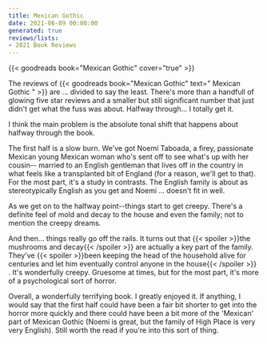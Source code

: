 ```yaml
---
title: Mexican Gothic
date: 2021-06-09 00:00:00
generated: true
reviews/lists:
- 2021 Book Reviews
---
```

{{< goodreads book="Mexican Gothic" cover="true" >}}

The reviews of {{< goodreads book="Mexican Gothic" text=" Mexican Gothic " >}} are ... divided to say the least. There's more than a handfull of glowing five star reviews and a smaller but still significant number that just didn't get what the fuss was about. Halfway through... I totally get it.  

I think the main problem is the absolute tonal shift that happens about halfway through the book.  

<!--more-->

The first half is a slow burn. We've got Noemí Taboada, a firey, passionate Mexican young Mexican woman who's sent off to see what's up with her cousin-- married to an English gentleman that lives off in the country in what feels like a transplanted bit of England (for a reason, we'll get to that). For the most part, it's a study in contrasts. The English family is about as stereotypically English as you get and Noemí ... doesn't fit in well.  

As we get on to the halfway point--things start to get creepy. There's a definite feel of mold and decay to the house and even the family; not to mention the creepy dreams.  

And then... things really go off the rails. It turns out that  {{< spoiler >}}the mushrooms and decay{{< /spoiler >}}  are actually a key part of the family. They've  {{< spoiler >}}been keeping the head of the household alive for centuries and let him eventually control anyone in the house{{< /spoiler >}}  . It's wonderfully creepy. Gruesome at times, but for the most part, it's more of a psychological sort of horror.  

Overall, a wonderfully terrifying book. I greatly enjoyed it. If anything, I would say that the first half could have been a fair bit shorter to get into the horror more quickly and there could have been a bit more of the 'Mexican' part of Mexican Gothic (Noemí is great, but the family of High Place is very very English). Still worth the read if you're into this sort of thing.


